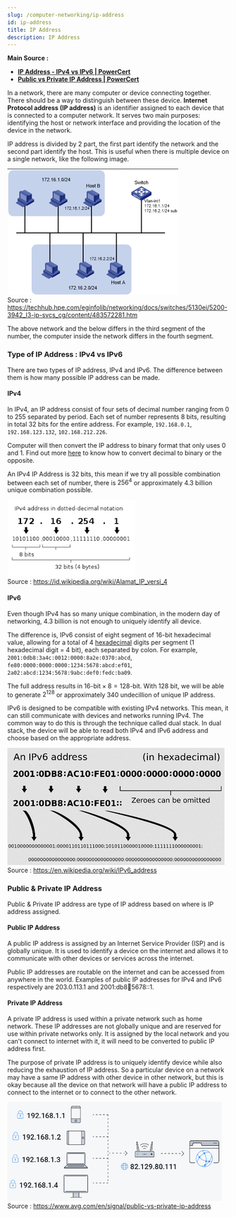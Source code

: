 ```yaml
---
slug: /computer-networking/ip-address
id: ip-address
title: IP Address
description: IP Address
---
```


**Main Source :**

- **[IP Address - IPv4 vs IPv6 | PowerCert](https://youtu.be/ThdO9beHhpA)**
- **[Public vs Private IP Address | PowerCert](https://youtu.be/po8ZFG0Xc4Q)**

In a network, there are many computer or device connecting together. There should be a way to distinguish between these device. **Internet Protocol address (IP address)** is an identifier assigned to each device that is connected to a computer network. It serves two main purposes: identifying the host or network interface and providing the location of the device in the network.

IP address is divided by 2 part, the first part identify the network and the second part identify the host. This is useful when there is multiple device on a single network, like the following image.

![IP address assigned to each computer in network](./ip-address-in-network.png)  
Source : https://techhub.hpe.com/eginfolib/networking/docs/switches/5130ei/5200-3942_l3-ip-svcs_cg/content/483572281.htm

The above network and the below differs in the third segment of the number, the computer inside the network differs in the fourth segment.

### Type of IP Address : IPv4 vs IPv6

There are two types of IP address, IPv4 and IPv6. The difference between them is how many possible IP address can be made.

#### IPv4

In IPv4, an IP address consist of four sets of decimal number ranging from 0 to 255 separated by period. Each set of number represents 8 bits, resulting in total 32 bits for the entire address. For example, `192.168.0.1`, `192.168.123.132`, `102.168.212.226`.

Computer will then convert the IP address to binary format that only uses 0 and 1. Find out more [here](/computer-and-programming-fundamentals/number-system) to know how to convert decimal to binary or the opposite.

An IPv4 IP Address is 32 bits, this mean if we try all possible combination between each set of number, there is $256^4$ or approximately 4.3 billion unique combination possible.

![An example of IPv4](./ipv4.png)  
Source : https://id.wikipedia.org/wiki/Alamat_IP_versi_4

#### IPv6

Even though IPv4 has so many unique combination, in the modern day of networking, 4.3 billion is not enough to uniquely identify all device.

The difference is, IPv6 consist of eight segment of 16-bit hexadecimal value, allowing for a total of 4 [hexadecimal](/computer-and-programming-fundamentals/number-system#hexadecimal) digits per segment (1 hexadecimal digit = 4 bit), each separated by colon. For example, `2001:0db8:3a4c:0012:0000:8a2e:0370:abcd`, `fe80:0000:0000:0000:1234:5678:abcd:ef01`, `2a02:abcd:1234:5678:9abc:def0:fedc:ba09`.

The full address results in $16\text{-bit} \times 8 = 128\text{-bit}$. With 128 bit, we will be able to generate $2^{128}$ or approximately 340 undecillion of unique IP address.

IPv6 is designed to be compatible with existing IPv4 networks. This mean, it can still communicate with devices and networks running IPv4. The common way to do this is through the technique called dual stack. In dual stack, the device will be able to read both IPv4 and IPv6 address and choose based on the appropriate address.

![An example of IPv6](./ipv6.png)  
Source : https://en.wikipedia.org/wiki/IPv6_address

### Public & Private IP Address

Public & Private IP address are type of IP address based on where is IP address assigned.

#### Public IP Address

A public IP address is assigned by an Internet Service Provider (ISP) and is globally unique. It is used to identify a device on the internet and allows it to communicate with other devices or services across the internet.

Public IP addresses are routable on the internet and can be accessed from anywhere in the world. Examples of public IP addresses for IPv4 and IPv6 respectively are 203.0.113.1 and 2001:db8:1234:5678::1.

#### Private IP Address

A private IP address is used within a private network such as home network. These IP addresses are not globally unique and are reserved for use within private networks only. It is assigned by the local network and you can't connect to internet with it, it will need to be converted to public IP address first.

The purpose of private IP address is to uniquely identify device while also reducing the exhaustion of IP address. So a particular device on a network may have a same IP address with other device in other network, but this is okay because all the device on that network will have a public IP address to connect to the internet or to connect to the other network.

![Several device with private IP address connects to router that has public IP address](./public-private-ip-address.png)  
Source : https://www.avg.com/en/signal/public-vs-private-ip-address
